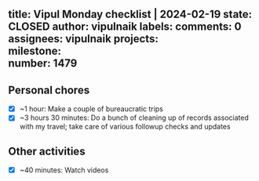 title:	Vipul Monday checklist | 2024-02-19
state:	CLOSED
author:	vipulnaik
labels:	
comments:	0
assignees:	vipulnaik
projects:	
milestone:	
number:	1479
--
## Personal chores

- [x] ~1 hour: Make a couple of bureaucratic trips
- [x] ~3 hours 30 minutes: Do a bunch of cleaning up of records associated with my travel; take care of various followup checks and updates

## Other activities

- [x] ~40 minutes: Watch videos
